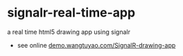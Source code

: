 signalr-real-time-app
=====================

a real time html5 drawing app using signalr

+ see online [demo.wangtuyao.com/SignalR-drawing-app](demo.wangtuyao.com/SignalR-drawing-app)
